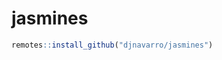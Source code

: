 
<!-- README.md is generated from README.Rmd. Please edit that file -->

# jasmines

<!-- badges: start -->

<!-- badges: end -->

``` r
remotes::install_github("djnavarro/jasmines")
```
